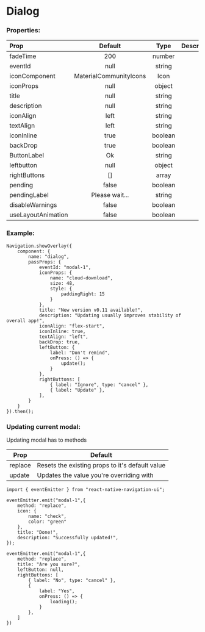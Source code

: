 # Dialog

### Properties:

| Prop  | Default  | Type | Description |
| :------------ |:---------------:| :---------------:| :-----|
| fadeTime | 200 | number |  |
| eventId | null | string |  |
| iconComponent | MaterialCommunityIcons | Icon |  |
| iconProps | null | object |  |
| title | null | string |  |
| description | null | string |  |
| iconAlign | left | string |  |
| textAlign | left | string |  |
| iconInline | true | boolean |  |
| backDrop | true | boolean |  |
| ButtonLabel | Ok | string |  |
| leftbutton | null | object |  |
| rightButtons | [] | array |  |
| pending | false | boolean |  |
| pendingLabel | Please wait... | string |  |
| disableWarnings | false | boolean |  |
| useLayoutAnimation | false | boolean |  |

### Example:
```
Navigation.showOverlay({
    component: {
        name: "dialog",
        passProps: {
            eventId: "modal-1",
            iconProps: {
                name: "cloud-download",
                size: 48,
                style: {
                    paddingRight: 15
                }
            },
            title: "New version v0.11 available!",
            description: "Updating usually improves stability of overall app!",
            iconAlign: "flex-start",
            iconInline: true,
            textAlign: "left",
            backDrop: true,
            leftButton: {
                label: "Don't remind",
                onPress: () => {
                    update();
                }
            },
            rightButtons: [
                { label: "Ignore", type: "cancel" },
                { label: "Update" },
            ],
        }
    }
}).then();
```

### Updating current modal:
Updating modal has to methods

| Prop | Default |
| ------------- | ----- |
| replace | Resets the existing props to it's default value |
| update | Updates the value you're overriding with |

```
import { eventEmitter } from "react-native-navigation-ui";

eventEmitter.emit("modal-1",{
    method: "replace",
    icon: {
        name: "check",
        color: "green"
    },
    title: "Done!",
    description: "Successfully updated!",
});

eventEmitter.emit("modal-1",{
    method: "replace",
    title: "Are you sure?",
    leftButton: null,
    rightButtons: [
        { label: "No", type: "cancel" },
        {
            label: "Yes",
            onPress: () => {
                loading();
            }
        },
    ]
})
```
